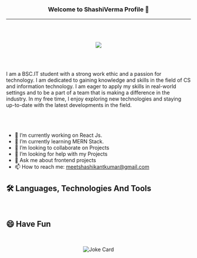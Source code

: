 ### <p align="center">Welcome to ShashiVerma Profile 👋</p> 
<strong><hr></strong>
<br>
<br>
<p align="center">
  <a herf="https://www.linkedin.com/in/shashikant-kumar-999126206/"> <img src="https://img.shields.io/badge/LinkedIn-0077B5?style=for-the-badge&logo=linkedin&logoColor=white"></a>
  </p>
  <br> 
  <br>

<!--
**Shashiverm/Shashiverm** is a ✨ _special_ ✨ repository because its `README.md` (this file) appears on your GitHub profile.

Here are some ideas to get you started:-->
I am a BSC.IT student with a strong work ethic and a passion for technology. I am dedicated to gaining knowledge and skills in the field of CS and information technology. I am eager to apply my skills in real-world settings and to be a part of a team that is making a difference in the industry. In my free time, I enjoy exploring new technologies and staying up-to-date with the latest developments in the field.<br><br><br><br>

- 🔭 I’m currently working on React Js.
- 🌱 I’m currently learning MERN Stack.
- 👯 I’m looking to collaborate on Projects
- 🤔 I’m looking for help with my Projects
- 💬 Ask me about frontend projects
- 📫 How to reach me: meetshashikantkumar@gmail.com
<!-- 😄 Pronouns: ...
- ⚡ Fun fact: ...-->
## 🛠 Languages, Technologies And Tools
<br>
<h2>😄 Have Fun </h2>
<br>
<p align="center">
  <img src="https://readme-jokes.vercel.app/api?theme=tokyonight" alt="Joke Card" />
</p>
